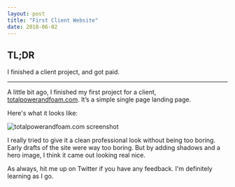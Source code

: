 ```yaml
---
layout: post
title: "First Client Website"
date: 2018-06-02
---
```



## TL;DR

I finished a client project, and got paid. 

----

A little bit ago, I finished my first project for a client, [totalpowerandfoam.com](https://totalpowerandfoam.com). It’s a simple single page landing page.

Here's what it looks like:

![totalpowerandfoam.com screenshot](https://averageofaverages.nyc3.digitaloceanspaces.com/samwarnick.com/totalpowerandfoam_screenshot.png)

I really tried to give it a clean professional look without being too boring. Early drafts of the site were way too boring. But by adding shadows and a hero image, I think it came out looking real nice.

As always, hit me up on Twitter if you have any feedback. I'm definitely learning as I go.